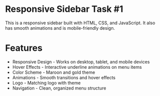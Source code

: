 # Responsive Sidebar Task #1

This is a responsive sidebar built with HTML, CSS, and JavaScript. It also has smooth animations and is mobile-friendly design.

# Features
- Responsive Design - Works on desktop, tablet, and mobile devices
- Hover Effects - Interactive underline animations on menu items
- Color Scheme - Maroon and gold theme
- Animations - Smooth transitions and hover effects
- Logo - Matching logo with theme
- Navigation - Clean, organized menu structure
